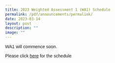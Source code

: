 ```yaml
---
title: 2023 Weighted Assessment 1 (WA1) Schedule
permalink: /pdf/announcements/permalink/
date: 2023-03-14
layout: post
description: ""
image: ""
---
```

<p style="font-family:sans-serif;font-size:14.5px;">WA1 will commence soon.</p>
<p style="font-family:sans-serif;font-size:14.5px;">Please click <a href="https://drive.google.com/drive/folders/1pmyolhyG_rwwYyamBO6gmME0cb75P4pY?usp=sharing" style="font-family:sans-serif;font-size:14.5px;"> here</a> for the schedule</p>